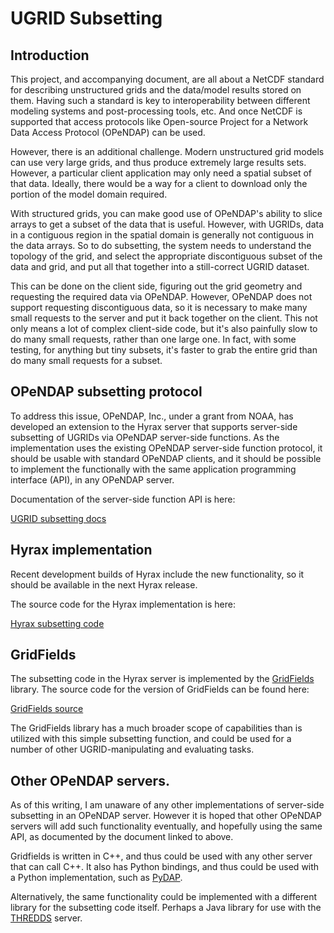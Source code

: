UGRID Subsetting
=================


## Introduction

This project, and accompanying document, are all about a NetCDF standard for describing unstructured grids and the data/model results stored on them. Having such a standard is key to interoperability between different modeling systems and post-processing tools, etc. And once NetCDF is supported that access protocols like Open-source Project for a Network Data Access Protocol (OPeNDAP) can be used.

However, there is an additional challenge. Modern unstructured grid models can use very large grids, and thus produce extremely large results sets. However, a particular client application may only need a spatial subset of that data. Ideally, there would be a way for a client to download only the portion of the model domain required.

With structured grids, you can make good use of OPeNDAP's ability to slice arrays to get a subset of the data that is useful. However, with UGRIDs, data in a contiguous region in the spatial domain is generally not contiguous in the data arrays. So to do subsetting, the system needs to understand the topology of the grid, and select the appropriate discontiguous subset of the data and grid, and put all that together into a still-correct UGRID dataset.

This can be done on the client side, figuring out the grid geometry and requesting the required data via OPeNDAP. However, OPeNDAP does not support requesting discontiguous data, so it is necessary to make many small requests to the server and put it back together on the client. This not only means a lot of complex client-side code, but it's also painfully slow to do many small requests, rather than one large one. In fact, with some testing, for anything but tiny subsets, it's faster to grab the entire grid than do many small requests for a subset.

## OPeNDAP subsetting protocol

To address this issue, OPeNDAP, Inc., under a grant from NOAA, has developed an extension to the Hyrax server that supports server-side subsetting of UGRIDs via OPeNDAP server-side functions. As the implementation uses the existing OPeNDAP server-side function protocol, it should be usable with standard OPeNDAP clients, and it should be possible to implement the functionally with the same application programming interface (API), in any OPeNDAP server.

Documentation of the server-side function API is here:

[UGRID subsetting docs](http://docs.opendap.org/index.php/OPULS:_UGrid_Subsetting)

## Hyrax implementation

Recent development builds of Hyrax include the new functionality, so it should be available in the next Hyrax release.

The source code for the Hyrax implementation is here:

[Hyrax subsetting code](https://scm.opendap.org/svn/trunk/ugrid_functions/)


## GridFields

The subsetting code in the Hyrax server is implemented by the [GridFields](http://www.stccmop.org/gridfields) library. The source code for the version of GridFields can be found here:

[GridFields source](https://scm.opendap.org/svn/trunk/hyrax-dependencies/downloads/gridfields-1.0.1.tar.gz)


The GridFields library has a much broader scope of capabilities than is utilized with this simple subsetting function, and could be used for a number of other UGRID-manipulating and evaluating tasks.

## Other OPeNDAP servers.

As of this writing, I am unaware of any other implementations of server-side subsetting in an OPeNDAP server. However it is hoped that other OPeNDAP servers will add such functionality eventually, and hopefully using the same API, as documented by the document linked to above.

Gridfields is written in C++, and thus could be used with any other server that can call C++. It also has Python bindings, and thus could be used with a Python implementation, such as [PyDAP](http://www.pydap.org/).

Alternatively, the same functionality could be implemented with a different library for the subsetting code itself. Perhaps a Java library for use with the [THREDDS](http://www.unidata.ucar.edu/software/thredds/current/tds/TDS.html) server.

